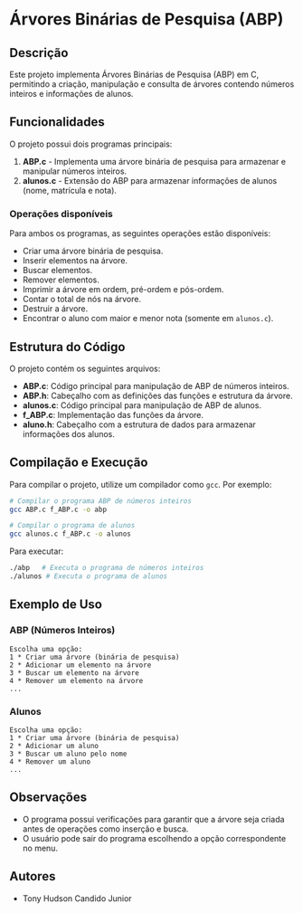 # Árvores Binárias de Pesquisa (ABP)

## Descrição
Este projeto implementa Árvores Binárias de Pesquisa (ABP) em C, permitindo a criação, manipulação e consulta de árvores contendo números inteiros e informações de alunos.

## Funcionalidades
O projeto possui dois programas principais:

1. **ABP.c** - Implementa uma árvore binária de pesquisa para armazenar e manipular números inteiros.
2. **alunos.c** - Extensão do ABP para armazenar informações de alunos (nome, matrícula e nota).

### Operações disponíveis
Para ambos os programas, as seguintes operações estão disponíveis:

- Criar uma árvore binária de pesquisa.
- Inserir elementos na árvore.
- Buscar elementos.
- Remover elementos.
- Imprimir a árvore em ordem, pré-ordem e pós-ordem.
- Contar o total de nós na árvore.
- Destruir a árvore.
- Encontrar o aluno com maior e menor nota (somente em `alunos.c`).

## Estrutura do Código
O projeto contém os seguintes arquivos:

- **ABP.c**: Código principal para manipulação de ABP de números inteiros.
- **ABP.h**: Cabeçalho com as definições das funções e estrutura da árvore.
- **alunos.c**: Código principal para manipulação de ABP de alunos.
- **f_ABP.c**: Implementação das funções da árvore.
- **aluno.h**: Cabeçalho com a estrutura de dados para armazenar informações dos alunos.

## Compilação e Execução
Para compilar o projeto, utilize um compilador como `gcc`. Por exemplo:

```sh
# Compilar o programa ABP de números inteiros
gcc ABP.c f_ABP.c -o abp

# Compilar o programa de alunos
gcc alunos.c f_ABP.c -o alunos
```

Para executar:
```sh
./abp   # Executa o programa de números inteiros
./alunos # Executa o programa de alunos
```

## Exemplo de Uso
### ABP (Números Inteiros)
```
Escolha uma opção:
1 * Criar uma árvore (binária de pesquisa)
2 * Adicionar um elemento na árvore
3 * Buscar um elemento na árvore
4 * Remover um elemento na árvore
...
```

### Alunos
```
Escolha uma opção:
1 * Criar uma árvore (binária de pesquisa)
2 * Adicionar um aluno
3 * Buscar um aluno pelo nome
4 * Remover um aluno
...
```

## Observações
- O programa possui verificações para garantir que a árvore seja criada antes de operações como inserção e busca.
- O usuário pode sair do programa escolhendo a opção correspondente no menu.

## Autores
- Tony Hudson Candido Junior

